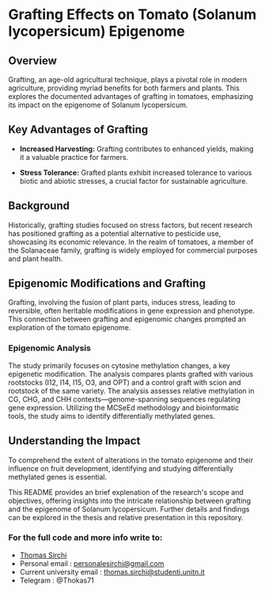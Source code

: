 # Grafting Effects on Tomato (Solanum lycopersicum) Epigenome

## Overview

Grafting, an age-old agricultural technique, plays a pivotal role in modern agriculture, providing myriad benefits for both farmers and plants. This explores the documented advantages of grafting in tomatoes, emphasizing its impact on the epigenome of Solanum lycopersicum.

## Key Advantages of Grafting

- **Increased Harvesting:** Grafting contributes to enhanced yields, making it a valuable practice for farmers.
  
- **Stress Tolerance:** Grafted plants exhibit increased tolerance to various biotic and abiotic stresses, a crucial factor for sustainable agriculture.

## Background

Historically, grafting studies focused on stress factors, but recent research has positioned grafting as a potential alternative to pesticide use, showcasing its economic relevance. In the realm of tomatoes, a member of the Solanaceae family, grafting is widely employed for commercial purposes and plant health.

## Epigenomic Modifications and Grafting

Grafting, involving the fusion of plant parts, induces stress, leading to reversible, often heritable modifications in gene expression and phenotype. This connection between grafting and epigenomic changes prompted an exploration of the tomato epigenome.

### Epigenomic Analysis

The study primarily focuses on cytosine methylation changes, a key epigenetic modification. The analysis compares plants grafted with various rootstocks (I12, I14, I15, O3, and OPT) and a control graft with scion and rootstock of the same variety.
The analysis assesses relative methylation in CG, CHG, and CHH contexts—genome-spanning sequences regulating gene expression. Utilizing the MCSeEd methodology and bioinformatic tools, the study aims to identify differentially methylated genes.

## Understanding the Impact

To comprehend the extent of alterations in the tomato epigenome and their influence on fruit development, identifying and studying differentially methylated genes is essential.

This README provides an brief explenation of the research's scope and objectives, offering insights into the intricate relationship between grafting and the epigenome of Solanum lycopersicum. Further details and findings can be explored in the thesis and relative presentation in this repository.

### For the full code and more info write to:

- [Thomas Sirchi](https://github.com/Thokas99)
- Personal email : personalesirchi@gmail.com
- Current university email : thomas.sirchi@studenti.unitn.it
- Telegram : @Thokas71
